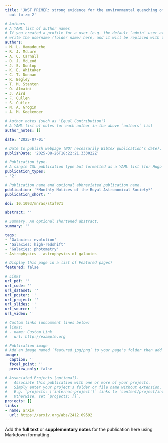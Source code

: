 ```yaml
---
title: 'JWST PRIMER: strong evidence for the environmental quenching of low-mass galaxies
  out to z≃ 2'

# Authors
# A YAML list of author names
# If you created a profile for a user (e.g. the default `admin` user at `content/authors/admin/`), 
# write the username (folder name) here, and it will be replaced with their full name and linked to their profile.
authors:
- M. L. Hamadouche
- R. J. McLure
- A. C. Carnall
- D. J. McLeod
- J. S. Dunlop
- K. E. Whitaker
- C. T. Donnan
- R. Begley
- T. M. Stanton
- O. Almaini
- J. Aird
- F. Cullen
- S. Cutler
- N. A. Grogin
- A. M. Koekemoer

# Author notes (such as 'Equal Contribution')
# A YAML list of notes for each author in the above `authors` list
author_notes: []

date: '2025-07-01'

# Date to publish webpage (NOT necessarily Bibtex publication's date).
publishDate: '2025-08-26T18:22:21.333022Z'

# Publication type.
# A single CSL publication type but formatted as a YAML list (for Hugo requirements).
publication_types:
- '2'

# Publication name and optional abbreviated publication name.
publication: '*Monthly Notices of the Royal Astronomical Society*'
publication_short: ''

doi: 10.1093/mnras/staf971

abstract: ''

# Summary. An optional shortened abstract.
summary: ''

tags:
- 'Galaxies: evolution'
- 'Galaxies: high-redshift'
- 'Galaxies: photometry'
- Astrophysics - astrophysics of galaxies

# Display this page in a list of Featured pages?
featured: false

# Links
url_pdf: ''
url_code: ''
url_dataset: ''
url_poster: ''
url_project: ''
url_slides: ''
url_source: ''
url_video: ''

# Custom links (uncomment lines below)
# links:
# - name: Custom Link
#   url: http://example.org

# Publication image
# Add an image named `featured.jpg/png` to your page's folder then add a caption below.
image:
  caption: ''
  focal_point: ''
  preview_only: false

# Associated Projects (optional).
#   Associate this publication with one or more of your projects.
#   Simply enter your project's folder or file name without extension.
#   E.g. `projects: ['internal-project']` links to `content/project/internal-project/index.md`.
#   Otherwise, set `projects: []`.
projects: []
links:
- name: arXiv
  url: https://arxiv.org/abs/2412.09592
---
```


Add the **full text** or **supplementary notes** for the publication here using Markdown formatting.
